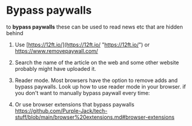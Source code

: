 # Bypass paywalls

to **bypass paywalls** these can be used to read news etc that are hidden behind

1. Use [https://12ft.io/](https://12ft.io/ "https://12ft.io/") or https://www.removepaywall.com/ 

2. Search the name of the article on the web and some other website probably might have uploaded it.

3. Reader mode. Most browsers have the option to remove adds and bypass paywalls. Look up how to use reader mode in your browser. 
   if you don't want to manually bypass paywall every time:

4. Or use browser extensions that bypass paywalls https://github.com/Purple-Jack/tech-stuff/blob/main/browser%20extensions.md#browser-extensions
